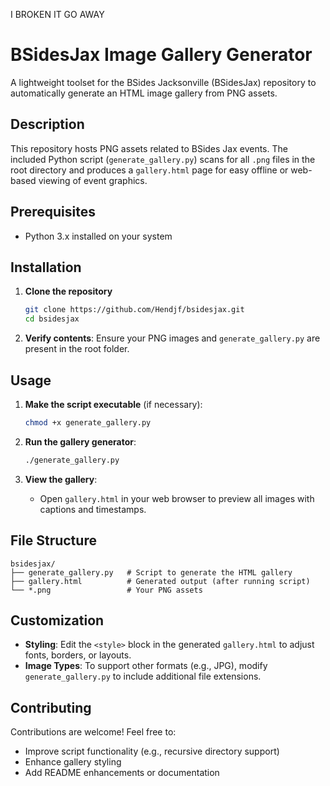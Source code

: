 I BROKEN IT GO AWAY

# BSidesJax Image Gallery Generator

A lightweight toolset for the BSides Jacksonville (BSidesJax) repository to automatically generate an HTML image gallery from PNG assets.

## Description

This repository hosts PNG assets related to BSides Jax events. The included Python script (`generate_gallery.py`) scans for all `.png` files in the root directory and produces a `gallery.html` page for easy offline or web-based viewing of event graphics.

## Prerequisites

* Python 3.x installed on your system

## Installation

1. **Clone the repository**

   ```bash
   git clone https://github.com/Hendjf/bsidesjax.git
   cd bsidesjax
   ```
2. **Verify contents**: Ensure your PNG images and `generate_gallery.py` are present in the root folder.

## Usage

1. **Make the script executable** (if necessary):

   ```bash
   chmod +x generate_gallery.py
   ```
2. **Run the gallery generator**:

   ```bash
   ./generate_gallery.py
   ```
3. **View the gallery**:

   * Open `gallery.html` in your web browser to preview all images with captions and timestamps.

## File Structure

```
bsidesjax/
├── generate_gallery.py   # Script to generate the HTML gallery
├── gallery.html          # Generated output (after running script)
└── *.png                 # Your PNG assets
```

## Customization

* **Styling**: Edit the `<style>` block in the generated `gallery.html` to adjust fonts, borders, or layouts.
* **Image Types**: To support other formats (e.g., JPG), modify `generate_gallery.py` to include additional file extensions.

## Contributing

Contributions are welcome! Feel free to:

* Improve script functionality (e.g., recursive directory support)
* Enhance gallery styling
* Add README enhancements or documentation
